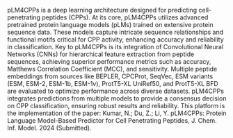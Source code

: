 pLM4CPPs is a deep learning architecture designed for predicting cell-penetrating peptides (CPPs). At its core, pLM4CPPs utilizes advanced pretrained protein language models (pLMs) trained on extensive protein sequence data. These models capture intricate sequence relationships and functional motifs critical for CPP activity, enhancing accuracy and reliability in classification. Key to pLM4CPPs is its integration of Convolutional Neural Networks (CNNs) for hierarchical feature extraction from peptide sequences, achieving superior performance metrics such as accuracy, Matthews Correlation Coefficient (MCC), and sensitivity. Multiple peptide embeddings from sources like BEPLER, CPCProt, SeqVec, ESM variants (ESM, ESM-2, ESM-1b, ESM-1v), ProtT5-XL UniRef50, and ProtT5-XL BFD are evaluated to optimize performance across diverse datasets. pLM4CPPs integrates predictions from multiple models to provide a consensus decision on CPP classification, ensuring robust results and reliability. This platform is the implementation of the paper: Kumar, N.; Du, Z.; Li, Y. pLM4CPPs: Protein Language Model-Based Predictor for Cell Penetrating Peptides, J. Chem. Inf. Model. 2024 (Submitted).
